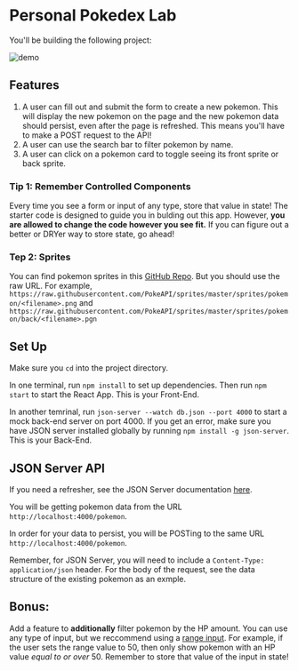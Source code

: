 # Personal Pokedex Lab

You'll be building the following project: 

![demo](./demo.gif)

## Features

1. A user can fill out and submit the form to create a new pokemon. This will display the new pokemon on the page and the new pokemon data should persist, even after the page is refreshed. This means you'll have to make a POST request to the API!
2. A user can use the search bar to filter pokemon by name.
3. A user can click on a pokemon card to toggle seeing its front sprite or back sprite.

### Tip 1: Remember Controlled Components

Every time you see a form or input of any type, store that value in state! The starter code is designed to guide you in bulding out this app. However, **you are allowed to change the code however you see fit.** If you can figure out a better or DRYer way to store state, go ahead!

### Tep 2: Sprites

You can find pokemon sprites in this [GitHub Repo](https://github.com/PokeAPI/sprites/tree/master/sprites/pokemon). But you should use the raw URL. For example, `https://raw.githubusercontent.com/PokeAPI/sprites/master/sprites/pokemon/<filename>.png` and `https://raw.githubusercontent.com/PokeAPI/sprites/master/sprites/pokemon/back/<filename>.pgn`

## Set Up

Make sure you `cd` into the project directory.

In one terminal, run `npm install` to set up dependencies. Then run `npm start` to start the React App. This is your Front-End.

In another temrinal, run `json-server --watch db.json --port 4000` to start a mock back-end server on port 4000. If you get an error, make sure you have JSON server installed globally by running `npm install -g json-server`. This is your Back-End.

## JSON Server API

If you need a refresher, see the JSON Server documentation [here](https://github.com/typicode/json-server#getting-started).

You will be getting pokemon data from the URL `http://localhost:4000/pokemon`.

In order for your data to persist, you will be POSTing to the same URL `http://localhost:4000/pokemon`. 

Remember, for JSON Server, you will need to include a `Content-Type: application/json` header. For the body of the request, see the data structure of the existing pokemon as an exmple.


## Bonus:

Add a feature to **additionally** filter pokemon by the HP amount. You can use any type of input, but we reccommend using a [range input](https://developer.mozilla.org/en-US/docs/Web/HTML/Element/input/range). For example, if the user sets the range value to 50, then only show pokemon with an HP value _equal to or over_ 50. Remember to store that value of the input in state! 
